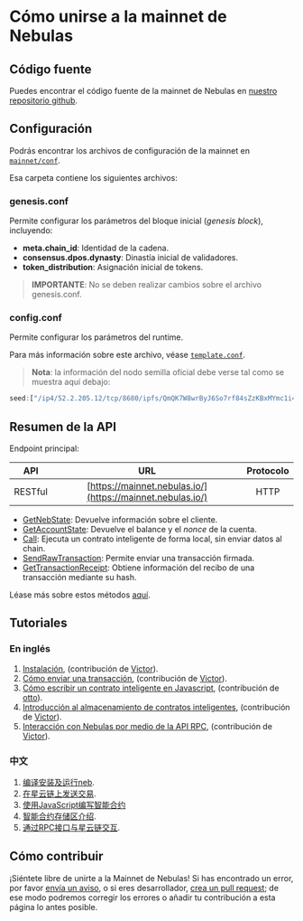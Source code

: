 # Cómo unirse a la mainnet de Nebulas

## Código fuente

Puedes encontrar el código fuente de la mainnet de Nebulas en [nuestro repositorio github](https://github.com/nebulasio/go-nebulas/tree/master).

## Configuración

Podrás encontrar los archivos de configuración de la mainnet en [`mainnet/conf`](https://github.com/nebulasio/go-nebulas/tree/master/mainnet/conf).

Esa carpeta contiene los siguientes archivos:

### genesis.conf

Permite configurar los parámetros del bloque inicial (_genesis block_), incluyendo:

* **meta.chain\_id**: Identidad de la cadena.
* **consensus.dpos.dynasty**: Dinastía inicial de validadores.
* **token\_distribution**: Asignación inicial de tokens.

> **IMPORTANTE**: No se deben realizar cambios sobre el archivo genesis.conf.

### config.conf

Permite configurar los parámetros del runtime.

Para más información sobre este archivo, véase [`template.conf`](https://github.com/smalloranges/wiki/tree/887270957eb99d971309610bc1fdafb6a2d9d552/resources/conf/template.conf).

> **Nota**: la información del nodo semilla oficial debe verse tal como se muestra aquí debajo:

```javascript
seed:["/ip4/52.2.205.12/tcp/8680/ipfs/QmQK7W8wrByJ6So7rf84sZzKBxMYmc1i4a7JZsne93ysz5","/ip4/52.56.55.238/tcp/8680/ipfs/QmVy9AHxBpd1iTvECDR7fvdZnqXeDhnxkZJrKsyuHNYKAh","/ip4/13.251.33.39/tcp/8680/ipfs/QmVm5CECJdPAHmzJWN2X7tP335L5LguGb9QLQ78riA9gw3"]
```

## Resumen de la API

Endpoint principal:

| API | URL | Protocolo |
| --- | :---: | :---: |
| RESTful | [https://mainnet.nebulas.io/](https://mainnet.nebulas.io/) | HTTP |

* [GetNebState](./rpc/README.md#getnebstate): Devuelve información sobre el cliente.
* [GetAccountState](./rpc/README.md#getaccountstate): Devuelve el balance y el _nonce_ de la cuenta.
* [Call](./rpc/README.md#call): Ejecuta un contrato inteligente de forma local, sin enviar datos al chain.
* [SendRawTransaction](./rpc/README.md#sendrawtransaction): Permite enviar una transacción firmada.
* [GetTransactionReceipt](./rpc/README.md#gettransactionreceipt): Obtiene información del recibo de una transacción mediante su hash.

Léase más sobre estos métodos [aquí](./rpc/README.md).

## Tutoriales

### En inglés

1. [Instalación](https://github.com/nebulasio/wiki/blob/master/tutorials/%5BEnglish%5D%20Nebulas%20101%20-%2001%20Installation.md), (contribución de [Victor](https://github.com/victorychain)).
1. [Cómo enviar una transacción](https://github.com/nebulasio/wiki/blob/master/tutorials/%5BEnglish%5D%20Nebulas%20101%20-%2002%20Transaction.md), (contribución de [Victor](https://github.com/victorychain)).
1. [Cómo escribir un contrato inteligente en Javascript](https://github.com/nebulasio/wiki/blob/master/tutorials/%5BEnglish%5D%20Nebulas%20101%20-%2003%20Smart%20Contracts%20JavaScript.md), (contribución de [otto](https://github.com/ottokafka)).
1. [Introducción al almacenamiento de contratos inteligentes](https://github.com/nebulasio/wiki/blob/master/tutorials/%5BEnglish%5D%20Nebulas%20101%20-%2004%20Smart%20Contract%20Storage.md), (contribución de [Victor](https://github.com/victorychain)).
1. [Interacción con Nebulas por medio de la API RPC](https://github.com/nebulasio/wiki/blob/master/tutorials/%5BEnglish%5D%20Nebulas%20101%20-%2005%20Interacting%20with%20Nebulas%20by%20RPC%20API.md), (contribución de [Victor](https://github.com/victorychain)).

### 中文

1. [编译安装及运行neb](https://github.com/nebulasio/wiki/blob/master/tutorials/%5B中文%5D%20Nebulas%20101%20-%2001%20编译安装.md).
1. [在星云链上发送交易](https://github.com/nebulasio/wiki/blob/master/tutorials/%5B中文%5D%20Nebulas%20101%20-%2002%20发送交易.md).
1. [使用JavaScript编写智能合约](https://github.com/nebulasio/wiki/blob/master/tutorials/%5B中文%5D%20Nebulas%20101%20-%2003%20编写智能合约.md)
1. [智能合约存储区介绍](https://github.com/nebulasio/wiki/blob/master/tutorials/%5B中文%5D%20Nebulas%20101%20-%2004%20智能合约存储区.md).
1. [通过RPC接口与星云链交互](https://github.com/nebulasio/wiki/blob/master/tutorials/%5B中文%5D%20Nebulas%20101%20-%2005%20通过RPC接口与星云链交互.md).

## Cómo contribuir

¡Siéntete libre de unirte a la Mainnet de Nebulas! Si has encontrado un error, por favor [envía un aviso](https://github.com/nebulasio/go-nebulas/issues/new), o si eres desarrollador, [crea un pull request](https://github.com/nebulasio/go-nebulas/pulls); de ese modo podremos corregir los errores o añadir tu contribución a esta página lo antes posible.